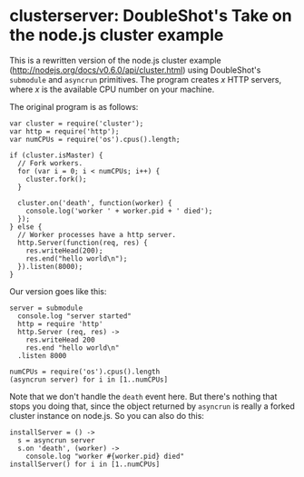 # clusterserver: DoubleShot's Take on the node.js cluster example

This is a  rewritten version of the node.js cluster example
(http://nodejs.org/docs/v0.6.0/api/cluster.html) using DoubleShot's
`submodule` and `asyncrun` primitives. The program creates *x* HTTP servers,
where *x* is the available CPU number on your machine.

The original program is as follows:

    var cluster = require('cluster');
    var http = require('http');
    var numCPUs = require('os').cpus().length;

    if (cluster.isMaster) {
      // Fork workers.
      for (var i = 0; i < numCPUs; i++) {
        cluster.fork();
      }

      cluster.on('death', function(worker) {
        console.log('worker ' + worker.pid + ' died');
      });
    } else {
      // Worker processes have a http server.
      http.Server(function(req, res) {
        res.writeHead(200);
        res.end("hello world\n");
      }).listen(8000);
    }

Our version goes like this:

    server = submodule
      console.log "server started"
      http = require 'http'  
      http.Server (req, res) ->
        res.writeHead 200
        res.end "hello world\n"
      .listen 8000

    numCPUs = require('os').cpus().length
    (asyncrun server) for i in [1..numCPUs]

Note that we don't handle the `death` event here. But there's nothing that
stops you doing that, since the object returned by `asyncrun` is really a
forked cluster instance on node.js. So you can also do this:

    installServer = () ->
      s = asyncrun server
      s.on 'death', (worker) ->
        console.log "worker #{worker.pid} died"
    installServer() for i in [1..numCPUs]

